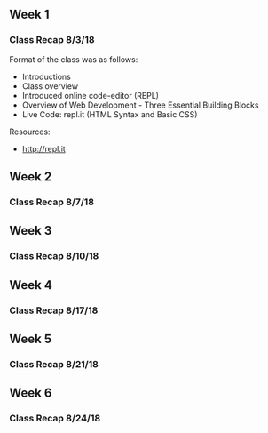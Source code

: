 ## Week 1 
### Class Recap 8/3/18
Format of the class was as follows:
* Introductions
* Class overview
* Introduced online code-editor (REPL)
* Overview of Web Development - Three Essential Building Blocks
* Live Code: repl.it (HTML Syntax and Basic CSS)

Resources:
* http://repl.it

## Week 2
### Class Recap 8/7/18

## Week 3
### Class Recap 8/10/18

## Week 4
### Class Recap 8/17/18

## Week 5
### Class Recap 8/21/18

## Week 6
### Class Recap 8/24/18
